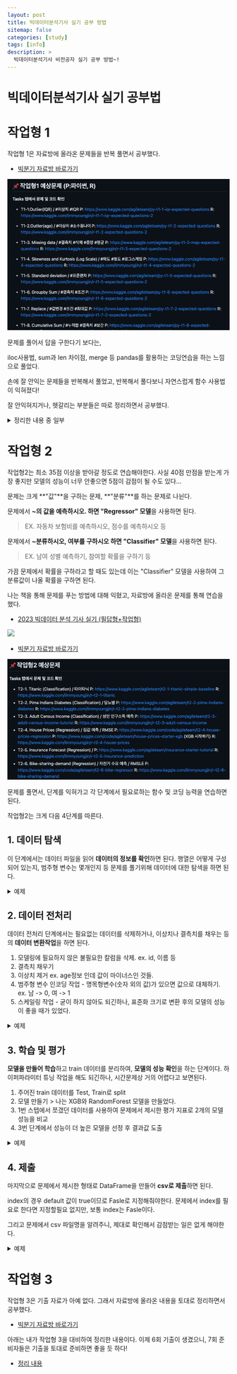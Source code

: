 ```yaml
---
layout: post
title: 빅데이터분석기사 실기 공부 방법 
sitemap: false
categories: [study]
tags: [info]
description: >
  빅데이터분석기사 비전공자 실기 공부 방법~!
---
```


# 빅데이터분석기사 실기 공부법

# 작업형 1
작업형 1은 자료방에 올라온 문제들을 반복 풀면서 공부했다. 

- [빅분기 자료방 바로가기](https://github.com/lovedlim/BigDataCertificationCourses)

![](/assets/img/blog/bigdata/task1_list.png)

문제를 풀어서 답을 구한다기 보다는, 

iloc사용법, sum과 len 차이점, merge 등 pandas를 활용하는 코딩연습을 하는 느낌으로 풀었다. 

손에 잘 안익는 문제들을 반복해서 풀었고, 반복해서 풀다보니 자연스럽게 함수 사용법이 익혀졌다!

잘 안익혀지거나, 헷갈리는 부분들은 따로 정리하면서 공부했다. 

<details>
<summary>정리한 내용 중 일부</summary>
<div markdown="1">

### 조건에 맞는 데이터 갯수

```python
# true를 세는 방식 (이상치, nan체크할때 주로 사용)
sum(data['sex'] == 'F')

# 조건에 맞는 data만 남겨서 구하기 
len(data[[data['sex'] == 'F']])
```

### merge

```python
import pandas as pd
data1 = pd.read_csv('bigData-main/basic1.csv')
data3 = pd.read_csv('bigData-main/basic3.csv')

# basic1 데이터와 basic3 데이터를 'f4'값을 기준으로 병합
data = pd.merge(left = data1 , right = data3, how = "left", on = "f4")
```

### 분할 (동일한 개수로 나이 순으로 3그룹으로 나누기)

```python
# 분할 기준 보기 
print(pd.qcut(data_new['age'], q=3))

# 구간 분할 
data_new['range'] = pd.qcut(data_new['age'], q=3, labels=['g1', 'g2', 'g3'])
print(data_new)

# 수량 비교 
print(data_new['range'].value_counts())
```

</div>
</details>




# 작업형 2
작업형2는 최소 35점 이상을 받아갈 정도로 연습해야한다. 사실 40점 만점을 받는게 가장 좋지만 모델의 성능이 너무 안좋으면 5점이 감점이 될 수도 있다...

문제는 크게 **"값"**을 구하는 문제, **"분류"**를 하는 문제로 나뉜다. 

문제에서 **~의 값을 예측하시오. 하면 "Regressor" 모델**을 사용하면 된다.
> EX. 자동차 보험비를 예측하시오, 점수를 예측하시오 등

문제에서 **~분류하시오, 여부를 구하시오 하면 "Classifier" 모델**을 사용하면 된다. 
> EX. 남여 성별 예측하기, 참여할 확률을 구하기 등

가끔 문제에서 확률을 구하라고 할 때도 있는데 이는 "Classifier" 모델을 사용하여 그 분류값이 나올 확률을 구하면 된다. 

나는 책을 통해 문제를 푸는 방법에 대해 익혔고, 자료방에 올라온 문제를 통해 연습을 했다. 

- [2023 빅데이터 분석 기사 실기 (필답형+작업형)](https://www.aladin.co.kr/shop/wproduct.aspx?ItemId=283045706)

<img src="https://image.aladin.co.kr/product/28304/57/cover500/8965403197_2.jpg" height="50"/>

- [빅분기 자료방 바로가기](https://github.com/lovedlim/BigDataCertificationCourses)

![](/assets/img/blog/bigdata/task2-list.png)

문제를 풀면서, 단계를 익혀가고 각 단계에서 필요로하는 함수 및 코딩 능력을 연습하면 된다. 

작업형2는 크게 다음 4단계를 따른다. 

## 1. 데이터 탐색 
이 단계에서는 데이터 파일을 읽어 **데이터의 정보를 확인**하면 된다. 
행열은 어떻게 구성되어 있는지, 범주형 변수는 몇개인지 등 문제를 풀기위해 데이터에 대한 탐색을 하면 된다. 

<details>
<summary>예제</summary>
<div markdown="1">
<span style="color:blue">

### 예제 문제 
문제 : 고객 891명에 대한 학습용 데이터를 이용하여 생존여부를 예측하는 모형만들기 

이를 평가용 데이터에 저장하여 승객의 생존 여부 예측값을 다음과 같은 형식의 csv 파일로 생성하기

모델의 성능은 ROC-AUC 평가지표에 따라 매겨짐

제출 형식
| PassengerId | Servivied |
| 892 | 0 |
| 893 | 1 |
   

### 1. 데이터 가져오기
   ```python
   
   import pandas as pd

   # 문제에서 제시해줌
   print("데이터 가져오기") 
   x_train = pd.read_csv('./bigData-main/x_train.csv')
   x_test = pd.read_csv('./bigData-main/x_test.csv')
   y_train = pd.read_csv('./bigData-main/y_train.csv')
   print(x_train.head())
   print(x_test.head())
   print(y_train.head())
   ```

### 2. 행과 열 확인하기
   ```python
   
   print("\n행과 열을 바꾸어 보기")
   print(x_train.head().T)
   print(x_test.head().T)
   print(y_train.head().T)

   print("\n행열 확인하기")
   print(x_train.shape)
   print(x_test.shape)
   print(y_train.shape)
   ```

### 3. 요약정보 및 기초통계량 확인
   ```python
   
   print("\n요약정보 확인")
   print(x_train.info())

   # 5. 기초통계량 확인하기 
   print("\n기초통계량 확인하기")
   print(x_train.describe().T)
   ```
</span>
</div>
</details>

## 2. 데이터 전처리
데이터 전처리 단계에서는 필요없는 데이터를 삭제하거나, 이상치나 결측치를 채우는 등의 **데이터 변환작업**을 하면 된다. 

1. 모델링에 필요하지 않은 불필요한 칼럼을 삭제.
   ex. id, 이름 등
2. 결측치 채우기 
3. 이상치 제거 
   ex. age정보 인데 값이 마이너스인 것들.
4. 범주형 변수 인코딩 작업 - 명목형변수(숫자 외의 값)가 있으면 값으로 대체하기. 
   ex. 남 -> 0, 여 -> 1 
5. 스케일링 작업 - 굳이 하지 않아도 되긴하나, 표준화 크기로 변환 후의 모델의 성능이 좋을 때가 있었다. 

<details>
<summary>예제</summary>
<div markdown="1">
<span style="color:blue">

### 1. 불필요한 컬럼 삭제 
   ```python
   # 테스트 데이터인 x_test도 값을 예측하는 과정에 사용하므로 전처리 필요

   # cust_id 칼럼은 종속병수인 성별을 예측하는 정보가 아니라 key 역할이므로 삭제
   # 단, 최종 제출에는 사용되는 컬럼이므로 따로 저장
   x_test_cust_id = x_test['cust_id']

   # cust_id 삭제
   x_train = x_train.drop(columns = ['cust_id'])
   x_test = x_test.drop(columns = ['cust_id'])
   y_train = y_train.drop(columns = ['cust_id'])

   # 컬럼이 삭제된 상위 5개 행 확인
   print(x_train.head())
   print(x_test.head())
   print(y_train.head())
   ```

### 2. 결측치 처리
   ```python
   # 환불금액의 칼람에 2,295건의 결측치 존재
   print(x_train.isnull().sum())
   # 이는 환불금액 결측치는 이력이 없는 경우에 발생할 것으로 예상할 수 있음 -> 0으로 대체
   x_train['환불금액'] = x_train['환불금액'].fillna(0)
   x_test['환불금액'] = x_test['환불금액'].fillna(0)
   # 결측치가 조치되었는지 확인
   print(x_train['환불금액'].isnull().sum())
   print(x_test['환불금액'].isnull().sum())
   ```
### 3. 이상치가 있는경우, 제거 또는 변경 작업 진행 

### 4. 범주형 변수를 인코딩하기 
   ```python
   # 주구매상품 칼럼에서 중복을 제외한 값들을 확인
   print(x_train['주구매상품'].unique())
   # 주구매지점 칼럼에서 중복을 제외한 값들을 확인
   print(x_train['주구매지점'].unique())
   # 주구매지점 칼럼에서 중복을 제외한 값들의 개수 세기 
   print(x_train['주구매지점'].unique().size)
   # 인코딩할 수가 많을 경우, 라벨 인코딩을 하는 것이 효과적임

   from sklearn.preprocessing import LabelEncoder 
   encoder = LabelEncoder()
   # 주구매상품에 대해 라벨 인코딩을 수행하고, 주구매상품 칼람으로 다시 저장
   x_train['주구매상품'] = encoder.fit_transform(x_train['주구매상품'])
   # 라벨 인코딩 결과를 호가인하기 위해, 상위 10개 행을 확인
   print(x_train['주구매상품'].head(10))
   # 주구매상품 컬럼에 대한 라벨 인코딩의 변환 순서 확인
   print(encoder.classes_)
   # 테스트 데이터도 라벨 인코딩 수행
   x_test['주구매상품'] = encoder.fit_transform(x_test['주구매상품'])

   # 주구매지점 라벨 인코딩 수행 
   x_train['주구매지점'] = encoder.fit_transform(x_train['주구매지점'])
   # 라벨 인코딩 결과를 호가인하기 위해, 상위 10개 행을 확인
   print(x_train['주구매지점'].head(10))
   # 주구매지점 컬럼에 대한 라벨 인코딩의 변환 순서 확인
   print(encoder.classes_)
   # 테스트 데이터도 라벨 인코딩 수행
   x_test['주구매지점'] = encoder.fit_transform(x_test['주구매지점'])
   ```

### 5. 표준화 크기로 변환 
   ```python
   # 크기변환 전, x_train 세트의 기초 통계량 확인
   print(x_train.describe().T)
   from sklearn.preprocessing import StandardScaler
   scaler = StandardScaler()
   # 표준크기변환 수행 후 x_train 칼럼명 그래도 사용
   x_train = pd.DataFrame(scaler.fit_transform(x_train), columns=x_train.columns)
   # 테스트 데이터도 크기변환 
   x_test = pd.DataFrame(scaler.fit_transform(x_test), columns=x_test.columns)
   # 크기변환 후, x_train 세트의 기초 통계량 확인
   print(x_train.describe().T)
   ```
</span>
</div>
</details>

## 3. 학습 및 평가  
**모델을 만들어 학습**하고 train 데이터를 분리하여, **모델의 성능 확인**을 하는 단계이다. 
하이퍼파라미터 튜닝 작업을 해도 되긴하나, 시간문제상 거의 어렵다고 보면된다. 

1. 주어진 train 데이터를 Test, Train로 split
2. 모델 만들기 > 나는 XGB와 RandomForest 모델을 만들었다. 
3. 1번 스텝에서 쪼갰던 데이터를 사용하여 문제에서 제시한 평가 지표로 2개의 모델 성능을 비교
4. 3번 단계에서 성능이 더 높은 모델을 선정 후 결과값 도출

<details>
<summary>예제</summary>
<div markdown="1">
<span style="color:blue">

### 1. 데이터 분리하기 
   ```python
   from sklearn.model_selection import train_test_split

   X_TRAIN, X_TEST, Y_TRIAN, Y_TEST = train_test_split(x_train, y_train, test_size=0.2)
   # 분리된 데이터의 행렬 구조 확인
   print(X_TRAIN.shape)
   print(X_TEST.shape)
   print(Y_TRIAN.shape)
   print(Y_TEST.shape)
   ```

### 2. 데이터 학습 및 모델 생성 
   ```python
   # XGBClassifer : 일반적으로 성능이 잘나옴 
   from xgboost import XGBClassifier 
   from sklearn.ensemble import RandomForestClassifier
   # XGB
   model1 = XGBClassifier()
   model1.fit(X_TRAIN, Y_TRIAN)

   # RandomForest
   model2 = RandomForestClassifier()
   model2.fit(X_TRAIN, Y_TRIAN)
   ```

### 3. 결과 예측 및 모델 평가 
   ```python
   # 승객이 사망할 확률 : pd.DataFrame(model.predict_proba(x_test))[0]
   # 승객이 생존할 확률 : pd.DataFrame(model.predict_proba(x_test))[1]

   # 학습이 완료된 모델을 통해 Y_TEST 예측. 평가지표 계산용
   Y_TEST_PREDICT1 = pd.DataFrame(model1.predict(X_TEST))
   Y_TEST_PREDICT2 = pd.DataFrame(model2.predict(X_TEST))

   # 평가 비교
   from sklearn.metrics import roc_auc_score
   # model1
   print(roc_auc_score(Y_TEST, Y_TEST_PREDICT1))
   # model2
   print(roc_auc_score(Y_TEST, Y_TEST_PREDICT2))
   ```

### 4. 모델 선정 
   ```python
   y_test_predict = pd.DataFrame(model2.predict(x_test)).rename(columns={0:'Survived'})
   print(pd.DataFrame(y_test_predict).head())
   ```

</span>
</div>
</details>

## 4. 제출
마지막으로 문제에서 제시한 형태로 DataFrame을 만들어 **csv로 제출**하면 된다. 

index의 경우 default 값이 true이므로 Fasle로 지정해줘야한다. 
문제에서 index를 필요로 한다면 지정할필요 없지만, 보통 index는 Fasle이다. 

그리고 문제에서 csv 파일명을 알려주니, 제대로 확인해서 감점받는 일은 없게 해야한다. 

<details>
<summary>예제</summary>
<div markdown="1">

   ```python
      print(pd.concat([x_test_passenger_id, y_test_predict], axis=1))

      final = pd.concat([x_test_passenger_id, y_test_predict], axis=1)

      final.to_csv('data/result.csv', index=False)
   ```

</div>
</details>

# 작업형 3
작업형 3은 기출 자료가 아예 없다. 그래서 자료방에 올라온 내용을 토대로 정리하면서 공부했다. 
- [빅분기 자료방 바로가기](https://github.com/lovedlim/BigDataCertificationCourses)

아래는 내가 작업형 3을 대비하여 정리한 내용이다. 이제 6회 기출이 생겼으니, 7회 준비자들은 기출을 토대로 준비하면 좋을 듯 하다!
- [정리 내용](https://kongsubin.github.io/post/study/2023-08-03-bigdata-task3/)